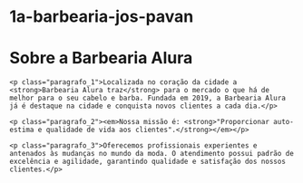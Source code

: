 # 1a-barbearia-jos-pavan
<!DOCTYPE html>
<html lang="pt_BR">

<head>
    <meta charset="UTF-8">
    <title>Barbearia Alura</title>
    <link rel="stylesheet" href="style.css">
</head>

<body>
    <h1 class="title">Sobre a Barbearia Alura</h1>

    <p class="paragrafo_1">Localizada no coração da cidade a <strong>Barbearia Alura traz</strong> para o mercado o que há de melhor para o seu cabelo e barba. Fundada em 2019, a Barbearia Alura já é destaque na cidade e conquista novos clientes a cada dia.</p>

    <p class="paragrafo_2"><em>Nossa missão é: <strong>"Proporcionar auto-estima e qualidade de vida aos clientes".</strong></em></p>

    <p class="paragrafo_3">Oferecemos profissionais experientes e antenados às mudanças no mundo da moda. O atendimento possui padrão de excelência e agilidade, garantindo qualidade e satisfação dos nossos clientes.</p>
</body>

</html>